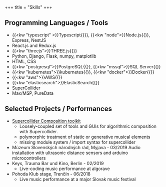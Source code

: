 +++
title = "Skills"
+++
## Programming Languages / Tools
-	{{<kw "typescript" >}}Typescript{{</kw>}}, {{<kw "node">}}Node.js{{</kw>}}, Express, NestJS
-	React.js and Redux.js
-	{{<kw "threejs">}}THREE.js{{</kw>}}
-	Python, Django, Flask, numpy, matplotlib
-	HTML, CSS
-	{{<kw "postgresql">}}PostgreSQL{{</kw>}}, {{<kw "mssql">}}SQL Server{{</kw>}}
-	{{<kw "kubernetes">}}kubernetes{{</kw>}}, {{<kw "docker">}}Docker{{</kw>}}
-	{{<kw "aws">}}AWS{{</kw>}}
-	{{<kw "elasticsearch">}}ElasticSearch{{</kw>}}
-	SuperCollider
-	Max/MSP, PureData

## Selected Projects / Performances
- [Supercollider Composition toolkit](https://github.com/crow-eggs/sc-project-framework "sc")
  - Loosely-coupled set of tools and GUIs for algorithmic composition with Supercollider.
  - polymorphic treatment of static or generative musical elements
  - missing module system / import syntax for supercollider
- Múzeum Slovenských národných rád, Myjava - 03/2019 Audio installation with ultrasonic distance sensors and arduino microcontrollers
- Keys, Trauma Bar und Kino, Berlin - 02/2019
  -  Live-coding music performance at algorave
- Pohoda Klub stage, Trenčín - 06/2018
  - Live music performance at a major Slovak music festival

